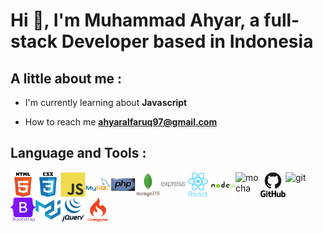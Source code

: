 # Hi 👋, I'm Muhammad Ahyar, a full-stack Developer based in Indonesia

## A little about me :

- I'm currently learning about **Javascript**

- How to reach me **ahyaralfaruq97@gmail.com**

## Language and Tools :

[<img align="left" src="https://raw.githubusercontent.com/devicons/devicon/master/icons/html5/html5-original-wordmark.svg" alt="html5" width="40" height="40"/>](https://www.w3.org/html/)
  
[<img align="left" src="https://raw.githubusercontent.com/devicons/devicon/master/icons/css3/css3-original-wordmark.svg" alt="css3" width="40" height="40"/>](https://www.w3schools.com/css/)
  
[<img align="left" src="https://raw.githubusercontent.com/devicons/devicon/master/icons/javascript/javascript-original.svg" alt="javascript" width="40" height="40"/>](https://developer.mozilla.org/en-US/docs/Web/JavaScript)
  
[<img align="left" src="https://raw.githubusercontent.com/devicons/devicon/master/icons/mysql/mysql-original-wordmark.svg" alt="mysql" width="40" height="40"/>](https://www.mysql.com/)
 
[<img align="left" src="https://raw.githubusercontent.com/devicons/devicon/master/icons/php/php-original.svg" alt="php" width="40" height="40"/>](https://www.php.net/)
  
[<img align="left" src="https://raw.githubusercontent.com/devicons/devicon/master/icons/mongodb/mongodb-original-wordmark.svg" alt="mongodb" width="40" height="40"/>](https://www.mongodb.com/)

[<img align="left" src="https://raw.githubusercontent.com/devicons/devicon/master/icons/express/express-original-wordmark.svg" alt="express" width="40" height="40"/>](https://expressjs.com)

[<img align="left" src="https://raw.githubusercontent.com/devicons/devicon/master/icons/react/react-original-wordmark.svg" alt="react" width="40" height="40"/>](https://reactjs.org/)

[<img align="left" src="https://raw.githubusercontent.com/devicons/devicon/master/icons/nodejs/nodejs-original-wordmark.svg" alt="nodejs" width="40" height="40"/>](https://nodejs.org)

[<img align="left" src="https://www.vectorlogo.zone/logos/mochajs/mochajs-icon.svg" alt="mocha" width="40" height="40"/>](https://mochajs.org)

[<img align="left" src="https://raw.githubusercontent.com/devicons/devicon/master/icons/github/github-original-wordmark.svg" alt="github" width="40" height="40"/>](https://github.com)

[<img align="left" src="https://www.vectorlogo.zone/logos/git-scm/git-scm-icon.svg" alt="git" width="40" height="40"/>](https://git-scm.com)

[<img align="left" src="https://raw.githubusercontent.com/devicons/devicon/master/icons/bootstrap/bootstrap-original-wordmark.svg" alt="bootstrap" width="40" height="40"/>](https://getbootstrap.com)

[<img align="left" src="https://raw.githubusercontent.com/devicons/devicon/master/icons/materialui/materialui-original.svg" alt="material-ui" width="40" height="40"/>](https://material-ui.com)

[<img align="left" src="https://raw.githubusercontent.com/devicons/devicon/master/icons/jquery/jquery-original-wordmark.svg" alt="jquery" width="40" height="40"/>](https://releases.jquery.com/)

[<img align="left" src="https://raw.githubusercontent.com/devicons/devicon/master/icons/codeigniter/codeigniter-plain-wordmark.svg" alt="codeigniter" width="40" height="40"/>](https://releases.jquery.com/)


